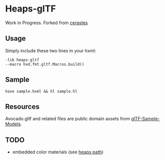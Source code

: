 # Heaps-glTF

Work in Progress. Forked from [cerastes](https://github.com/nspitko/cerastes/tree/main/cerastes/fmt/gltf)

## Usage

Simply include these two lines in your hxml:
```
-lib heaps-gltf
--macro hxd.fmt.gltf.Macros.build()
```

## Sample
`haxe sample.hxml && hl sample.hl`

## Resources

Avocado.gltf and related files are public domain assets from [glTF-Sample-Models](https://github.com/KhronosGroup/glTF-Sample-Models/).


## TODO

* embedded color materials (see [heaps path](https://github.com/mchudleigh/heaps/commit/80cb84bdfec2ee5c4772cb728605bf3aea96491e))

